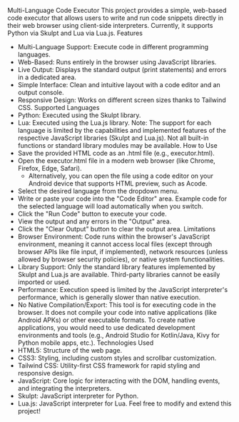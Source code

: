 Multi-Language Code Executor
This project provides a simple, web-based code executor that allows users to write and run code snippets directly in their web browser using client-side interpreters. Currently, it supports Python via Skulpt and Lua via Lua.js.
Features
 * Multi-Language Support: Execute code in different programming languages.
 * Web-Based: Runs entirely in the browser using JavaScript libraries.
 * Live Output: Displays the standard output (print statements) and errors in a dedicated area.
 * Simple Interface: Clean and intuitive layout with a code editor and an output console.
 * Responsive Design: Works on different screen sizes thanks to Tailwind CSS.
Supported Languages
 * Python: Executed using the Skulpt library.
 * Lua: Executed using the Lua.js library.
Note: The support for each language is limited by the capabilities and implemented features of the respective JavaScript libraries (Skulpt and Lua.js). Not all built-in functions or standard library modules may be available.
How to Use
 * Save the provided HTML code as an .html file (e.g., executor.html).
 * Open the executor.html file in a modern web browser (like Chrome, Firefox, Edge, Safari).
   * Alternatively, you can open the file using a code editor on your Android device that supports HTML preview, such as Acode.
 * Select the desired language from the dropdown menu.
 * Write or paste your code into the "Code Editor" area. Example code for the selected language will load automatically when you switch.
 * Click the "Run Code" button to execute your code.
 * View the output and any errors in the "Output" area.
 * Click the "Clear Output" button to clear the output area.
Limitations
 * Browser Environment: Code runs within the browser's JavaScript environment, meaning it cannot access local files (except through browser APIs like file input, if implemented), network resources (unless allowed by browser security policies), or native system functionalities.
 * Library Support: Only the standard library features implemented by Skulpt and Lua.js are available. Third-party libraries cannot be easily imported or used.
 * Performance: Execution speed is limited by the JavaScript interpreter's performance, which is generally slower than native execution.
 * No Native Compilation/Export: This tool is for executing code in the browser. It does not compile your code into native applications (like Android APKs) or other executable formats. To create native applications, you would need to use dedicated development environments and tools (e.g., Android Studio for Kotlin/Java, Kivy for Python mobile apps, etc.).
Technologies Used
 * HTML5: Structure of the web page.
 * CSS3: Styling, including custom styles and scrollbar customization.
 * Tailwind CSS: Utility-first CSS framework for rapid styling and responsive design.
 * JavaScript: Core logic for interacting with the DOM, handling events, and integrating the interpreters.
 * Skulpt: JavaScript interpreter for Python.
 * Lua.js: JavaScript interpreter for Lua.
Feel free to modify and extend this project!

